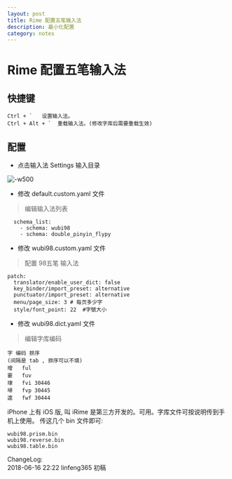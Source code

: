 ```yaml
---
layout: post
title: Rime 配置五笔输入法 
description: 最小化配置
category: notes
---
```



# Rime 配置五笔输入法 


## 快捷键

```
Ctrl + `   设置输入法。
Ctrl + Alt + `  重载输入法。(修改字库后需要重载生效)

```


## 配置

* 点击输入法 Settings 输入目录

![ -w500](media/15291577413268/15291577428319.jpg)


* 修改
default.custom.yaml 文件

> 编辑输入法列表
```
  schema_list:
    - schema: wubi98
    - schema: double_pinyin_flypy
```


* 修改
wubi98.custom.yaml 文件

> 配置 98五笔 输入法

```
patch:
  translator/enable_user_dict: false
  key_binder/import_preset: alternative
  punctuator/import_preset: alternative
  menu/page_size: 3 # 每页多少字
  style/font_point: 22  #字號大小
```

* 修改
wubi98.dict.yaml 文件

> 编辑字库编码

```
字 编码 排序
(间隔是 tab , 排序可以不填)
增	ful
霎	fuv
埭	fvi	30446
埽	fvp	30445
逵	fwf	30444 
```


iPhone 上有 iOS 版, 叫 iRime 是第三方开发的。可用。字库文件可按说明传到手机上使用。
传这几个 bin 文件即可:
```
wubi98.prism.bin
wubi98.reverse.bin
wubi98.table.bin
```


ChangeLog:  
2018-06-16 22:22 linfeng365 初稿  

